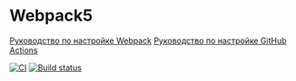 # Webpack5

[Руководство по настройке Webpack](https://webpack.js.org/guides/)
[Руководство по настройке GitHub Actions](https://docs.github.com/en/actions/quickstart)

[![CI](https://github.com/MiXACT/env/actions/workflows/web.yml/badge.svg)](https://github.com/MiXACT/env/actions/workflows/web.yml)
[![Build status](https://ci.appveyor.com/api/projects/status/s8wpp2q7pu7bwun4?svg=true)](https://ci.appveyor.com/project/MiXACT/env)